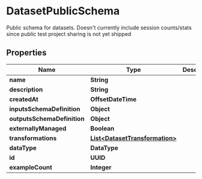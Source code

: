 

# DatasetPublicSchema

Public schema for datasets.  Doesn't currently include session counts/stats since public test project sharing is not yet shipped

## Properties

| Name | Type | Description | Notes |
|------------ | ------------- | ------------- | -------------|
|**name** | **String** |  |  |
|**description** | **String** |  |  [optional] |
|**createdAt** | **OffsetDateTime** |  |  [optional] |
|**inputsSchemaDefinition** | **Object** |  |  [optional] |
|**outputsSchemaDefinition** | **Object** |  |  [optional] |
|**externallyManaged** | **Boolean** |  |  [optional] |
|**transformations** | [**List&lt;DatasetTransformation&gt;**](DatasetTransformation.md) |  |  [optional] |
|**dataType** | **DataType** |  |  [optional] |
|**id** | **UUID** |  |  |
|**exampleCount** | **Integer** |  |  |



